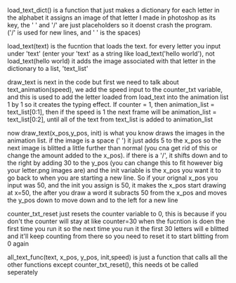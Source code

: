 load_text_dict() is a function that just makes a dictionary for each letter in the alphabet  it
assigns an image of that letter I made in photoshop as its key, the ' ' and '/' are just placeholders so it doenst crash the program.  
('/' is used for new lines, and ' ' is the spaces)

load_text(text) is the fucntion that loads the text. for every letter you input under 'text' (enter your 'text' as a string
like load_text('hello world'), not load_text(hello world) it adds the image associated with that letter in the dictionary to a list, 'text_list'

draw_text is next in the code but first we need to talk about text_animation(speed), we add the speed input to the counter_txt variable, and this is used to add the letter 
loaded from load_text into the animation list 1 by 1 so it creates the typing effect. If counter = 1, then animation_list = text_list[0:1], then if the speed is 1 the next frame
will be animation_list = text_list[0:2], until all of the text from text_list is added to animation_list

now draw_text(x_pos,y_pos, init) is what you know draws the images in the animation list. if the image is a space (' ') it just adds 5 to the x_pos so the next image
is blitted a little further than normal (you cna get rid of this or change the amount added to the x_pos). if there is a '/', it shifts down and to the right by adding 30
to the y_pos (you can change this to fit however big your letter.png images are) and the init variable is the x_pos you want it to go back to when you are starting
a new line. So if your orignal x_pos you input was 50, and the init you assign is 50, it makes the x_pos start drawing at x=50, the after you draw a word 
it subracts 50 from the x_pos and moves the y_pos down to move down and to the left for a new line

counter_txt_reset just resets the counter variable to 0, this is because if you don't the counter will stay at like counter=30 when the fucntion is doen the first time you run it
so the next time you run it the first 30 letters will e blitted and it'll keep counting from there so you need to reset it to start blitting from 0 again

all_text_func(text, x_pos, y_pos, init,speed) is just a function that calls all the other functions except counter_txt_reset(), this needs ot be called seperately
